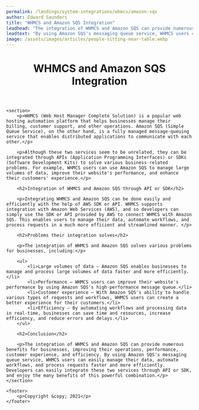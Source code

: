 ```yaml
---
permalink: /landings/system-integrations/whmcs/amazon-sqs
author: Edward Saunders
title: "WHMCS and Amazon SQS Integration"
leadhead: "The integration of WHMCS and Amazon SQS can provide numerous benefits for businesses, improving their operations, performance, customer experience, and efficiency"
leadtext: "By using Amazon SQS's messaging queue service, WHMCS users can easily manage their data, automate workflows, and process requests faster and more efficiently. Developers can easily integrate these two services through API or SDK, and enjoy the many benefits of this powerful combination."
image: /assets/images/articles/people-sitting-near-table.webp
---
```

<div class="arttext">
	<header>
		<h1>WHMCS and Amazon SQS Integration</h1>
	</header>

	<section>
		<p>WHMCS (Web Host Manager Complete Solution) is a popular web hosting automation platform that helps businesses manage their billing, customer support, and other operations. Amazon SQS (Simple Queue Service), on the other hand, is a fully managed message-queuing service that enables distributed applications to communicate with each other.</p>

		<p>Although these two services seem to be unrelated, they can be integrated through APIs (Application Programming Interfaces) or SDKs (Software Development Kits) to solve various business-related problems. For example, WHMCS users can use Amazon SQS to manage large volumes of data, improve their website's performance, and enhance their customers' experience.</p>

		<h2>Integration of WHMCS and Amazon SQS through API or SDK</h2>

		<p>Integrating WHMCS and Amazon SQS can be done easily and efficiently with the help of AWS SDK or API. WHMCS supports integration with Amazon Web Services (AWS), and so developers can simply use the SDK or API provided by AWS to connect WHMCS with Amazon SQS. This enables users to manage their data, automate workflows, and process requests in a much more efficient and streamlined manner. </p>

		<h2>Problems their integration solves</h2>

		<p>The integration of WHMCS and Amazon SQS solves various problems for businesses, including:</p>

		<ul>
			<li>Large volumes of data – Amazon SQS enables businesses to manage and process large volumes of data faster and more efficiently.</li>
			<li>Performance – WHMCS users can improve their website's performance by using Amazon SQS's high-performance message queue.</li>
			<li>Customer experience – With Amazon SQS's ability to handle various types of requests and workflows, WHMCS users can create a better experience for their customers.</li>
			<li>Efficiency – By automating workflows and processing data in real-time, businesses can save time and resources, increase efficiency, and reduce errors and delays.</li>
		</ul>

		<h2>Conclusion</h2>

		<p>The integration of WHMCS and Amazon SQS can provide numerous benefits for businesses, improving their operations, performance, customer experience, and efficiency. By using Amazon SQS's messaging queue service, WHMCS users can easily manage their data, automate workflows, and process requests faster and more efficiently. Developers can easily integrate these two services through API or SDK, and enjoy the many benefits of this powerful combination.</p>
	</section>

	<footer>
		<p>Copyright &copy; 2021</p>
	</footer>

</div>